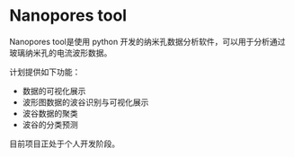 # Nanopores tool

Nanopores tool是使用 python 开发的纳米孔数据分析软件，可以用于分析通过玻璃纳米孔的电流波形数据。

计划提供如下功能：
* 数据的可视化展示
* 波形图数据的波谷识别与可视化展示
* 波谷数据的聚类
* 波谷的分类预测

目前项目正处于个人开发阶段。
